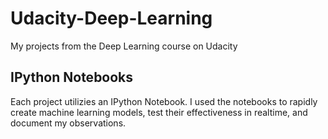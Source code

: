 # Udacity-Deep-Learning
My projects from the Deep Learning course on Udacity

## IPython Notebooks
Each project utilizies an IPython Notebook. I used the notebooks to rapidly create machine learning models, test their effectiveness in realtime, and document my observations.
